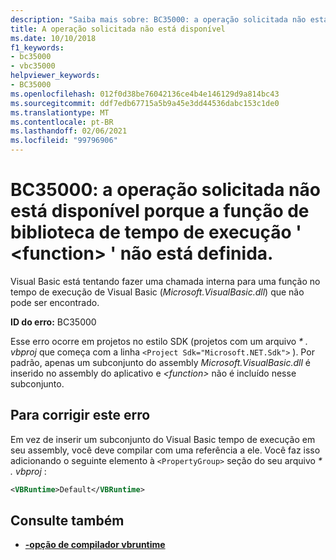 ```yaml
---
description: "Saiba mais sobre: BC35000: a operação solicitada não está disponível porque a função de biblioteca de tempo de execução ' <function> ' não está definida."
title: A operação solicitada não está disponível
ms.date: 10/10/2018
f1_keywords:
- bc35000
- vbc35000
helpviewer_keywords:
- BC35000
ms.openlocfilehash: 012f0d38be76042136ce4b4e146129d9a814bc43
ms.sourcegitcommit: ddf7edb67715a5b9a45e3dd44536dabc153c1de0
ms.translationtype: MT
ms.contentlocale: pt-BR
ms.lasthandoff: 02/06/2021
ms.locfileid: "99796906"
---
```

# <a name="bc35000-requested-operation-is-not-available-because-the-runtime-library-function-function-is-not-defined"></a>BC35000: a operação solicitada não está disponível porque a função de biblioteca de tempo de execução ' \<function> ' não está definida.

Visual Basic está tentando fazer uma chamada interna para uma função no tempo de execução de Visual Basic (*Microsoft.VisualBasic.dll*) que não pode ser encontrado.

**ID do erro:** BC35000

Esse erro ocorre em projetos no estilo SDK (projetos com um arquivo *\* . vbproj* que começa com a linha `<Project Sdk="Microsoft.NET.Sdk">` ). Por padrão, apenas um subconjunto do assembly *Microsoft.VisualBasic.dll* é inserido no assembly do aplicativo e *\<function>* não é incluído nesse subconjunto.

## <a name="to-correct-this-error"></a>Para corrigir este erro

Em vez de inserir um subconjunto do Visual Basic tempo de execução em seu assembly, você deve compilar com uma referência a ele. Você faz isso adicionando o seguinte elemento à `<PropertyGroup>` seção do seu arquivo *\* . vbproj* :

```xml
<VBRuntime>Default</VBRuntime>
```

## <a name="see-also"></a>Consulte também

- [**-opção de compilador vbruntime**](../../reference/command-line-compiler/vbruntime.md)
